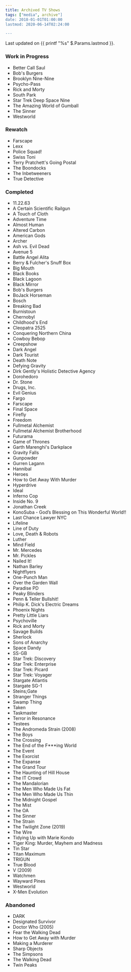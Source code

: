 ```yaml
---
title: Archived TV Shows
tags: ["media", archive"]
date: 2018-01-01T01:00:00
lastmod: 2020-06-14T02:24:00

---
```


Last updated on {{ printf "%s" $.Params.lastmod }}.

### Work in Progress
* Better Call Saul
* Bob's Burgers
* Brooklyn Nine-Nine
* Psycho-Pass
* Rick and Morty
* South Park
* Star Trek Deep Space Nine
* The Amazing World of Gumball
* The Sinner
* Westworld

### Rewatch
* Farscape
* Lexx
* Police Squad!
* Swiss Toni
* Terry Pratchett's Going Postal
* The Boondocks
* The Inbetweeners
* True Detective

### Completed
* 11.22.63
* A Certain Scientific Railgun
* A Touch of Cloth
* Adventure Time
* Almost Human
* Altered Carbon
* American Gods
* Archer
* Ash vs. Evil Dead
* Avenue 5
* Battle Angel Alita
* Berry & Fulcher's Snuff Box
* Big Mouth
* Black Books
* Black Lagoon
* Black Mirror
* Bob's Burgers
* BoJack Horseman
* Bosch
* Breaking Bad
* Burnistoun
* Chernobyl
* Childhood's End
* Cleopatra 2525
* Conquering Northern China
* Cowboy Bebop
* Creepshow
* Dark Angel
* Dark Tourist
* Death Note
* Defying Gravity
* Dirk Gently's Holistic Detective Agency
* Dorohedoro
* Dr. Stone
* Drugs, Inc.
* Evil Genius
* Fargo
* Farscape
* Final Space
* Firefly
* Freedom
* Fullmetal Alchemist
* Fullmetal Alchemist Brotherhood
* Futurama
* Game of Thrones
* Garth Marenghi's Darkplace
* Gravity Falls
* Gunpowder
* Gurren Lagann
* Hannibal
* Heroes
* How to Get Away With Murder
* Hyperdrive
* Ideal
* Inferno Cop
* Inside No. 9
* Jonathan Creek
* KonoSuba - God’s Blessing on This Wonderful World!!
* Last Chance Lawyer NYC
* Lifeline
* Line of Duty
* Love, Death & Robots
* Luther
* Mind Field
* Mr. Mercedes
* Mr. Pickles
* Nailed It!
* Nathan Barley
* Nightflyers
* One-Punch Man
* Over the Garden Wall
* Paradise PD
* Peaky Blinders
* Penn & Teller Bullshit!
* Philip K. Dick's Electric Dreams
* Phoenix Nights
* Pretty Little Liars
* Psychoville
* Rick and Morty
* Savage Builds
* Sherlock
* Sons of Anarchy
* Space Dandy
* SS-GB
* Star Trek: Discovery
* Star Trek: Enterprise
* Star Trek: Picard
* Star Trek: Voyager
* Stargate Atlantis
* Stargate SG-1
* Steins;Gate
* Stranger Things
* Swamp Thing
* Taken
* Taskmaster
* Terror in Resonance
* Testees
* The Andromeda Strain (2008)
* The Boys
* The Crossing
* The End of the F***ing World
* The Event
* The Exorcist
* The Expanse
* The Grand Tour
* The Haunting of Hill House
* The IT Crowd
* The Mandalorian
* The Men Who Made Us Fat
* The Men Who Made Us Thin
* The Midnight Gospel
* The Mist
* The OA
* The Sinner
* The Strain
* The Twilight Zone (2019)
* The Wire
* Tidying Up with Marie Kondo
* Tiger King: Murder, Mayhem and Madness
* Tin Star
* Titan Maximum
* TRIGUN
* True Blood
* V (2009)
* Watchmen
* Wayward Pines
* Westworld
* X-Men Evolution

### Abandoned
* DARK
* Designated Survivor
* Doctor Who (2005)
* Fear the Walking Dead
* How to Get Away with Murder
* Making a Murderer
* Sharp Objects
* The Simpsons
* The Walking Dead
* Twin Peaks
